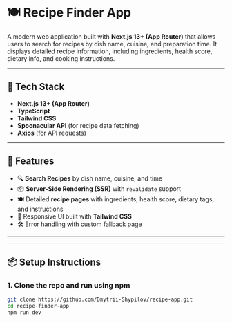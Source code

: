 # 🍽️ Recipe Finder App

A modern web application built with **Next.js 13+ (App Router)** that allows users to search for recipes by dish name, cuisine, and preparation time. It displays detailed recipe information, including ingredients, health score, dietary info, and cooking instructions.

---

## 🔧 Tech Stack

- **Next.js 13+ (App Router)**
- **TypeScript**
- **Tailwind CSS**
- **Spoonacular API** (for recipe data fetching)
- **Axios** (for API requests)

---

## 🚀 Features

- 🔍 **Search Recipes** by dish name, cuisine, and time
- 📦 **Server-Side Rendering (SSR)** with `revalidate` support
- 🍽️ Detailed **recipe pages** with ingredients, health score, dietary tags, and instructions
- 🧪 Responsive UI built with **Tailwind CSS**
- 🛠️ Error handling with custom fallback page

---


---

## 📦 Setup Instructions

### 1. Clone the repo and run using npm

```bash
git clone https://github.com/Dmytrii-Shypilov/recipe-app.git
cd recipe-finder-app
npm run dev



